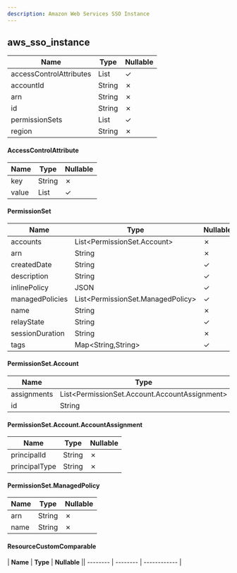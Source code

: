 ```yaml
---
description: Amazon Web Services SSO Instance
---
```

aws_sso_instance
----------------

| **Name**                | **Type**                     | **Nullable** |
| ----------------------- | ---------------------------- | ------------ |
| accessControlAttributes | List<AccessControlAttribute> | &check;      |
| accountId               | String                       | &cross;      |
| arn                     | String                       | &cross;      |
| id                      | String                       | &cross;      |
| permissionSets          | List<PermissionSet>          | &check;      |
| region                  | String                       | &cross;      |

#### AccessControlAttribute
| **Name** | **Type**     | **Nullable** |
| -------- | ------------ | ------------ |
| key      | String       | &cross;      |
| value    | List<String> | &check;      |

#### PermissionSet
| **Name**        | **Type**                          | **Nullable** |
| --------------- | --------------------------------- | ------------ |
| accounts        | List<PermissionSet.Account>       | &cross;      |
| arn             | String                            | &cross;      |
| createdDate     | String                            | &check;      |
| description     | String                            | &check;      |
| inlinePolicy    | JSON                              | &check;      |
| managedPolicies | List<PermissionSet.ManagedPolicy> | &check;      |
| name            | String                            | &cross;      |
| relayState      | String                            | &check;      |
| sessionDuration | String                            | &cross;      |
| tags            | Map<String,String>                | &check;      |

#### PermissionSet.Account
| **Name**    | **Type**                                      | **Nullable** |
| ----------- | --------------------------------------------- | ------------ |
| assignments | List<PermissionSet.Account.AccountAssignment> | &cross;      |
| id          | String                                        | &cross;      |

#### PermissionSet.Account.AccountAssignment
| **Name**      | **Type** | **Nullable** |
| ------------- | -------- | ------------ |
| principalId   | String   | &cross;      |
| principalType | String   | &cross;      |

#### PermissionSet.ManagedPolicy
| **Name** | **Type** | **Nullable** |
| -------- | -------- | ------------ |
| arn      | String   | &cross;      |
| name     | String   | &cross;      |

#### ResourceCustomComparable
| **Name** | **Type** | **Nullable** || -------- | -------- | ------------ |

